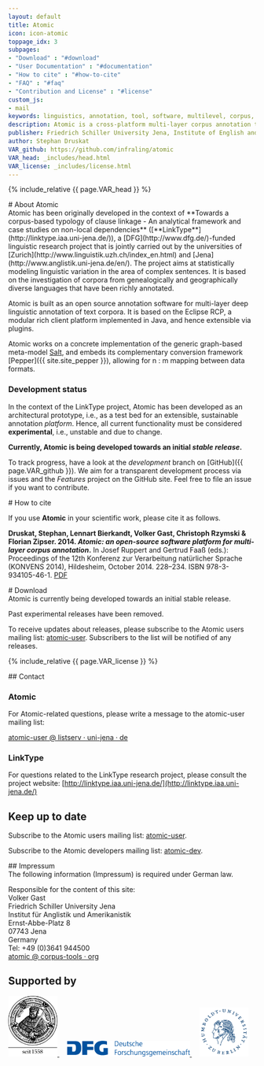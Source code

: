 ```yaml
---
layout: default
title: Atomic
icon: icon-atomic
toppage_idx: 3
subpages:
- "Download" : "#download"
- "User Documentation" : "#documentation"
- "How to cite" : "#how-to-cite"
- "FAQ" : "#faq"
- "Contribution and License" : "#license"
custom_js:
- mail
keywords: linguistics, annotation, tool, software, multilevel, corpus, corpora, corpus linguistics, eclipse, eclipse rcp, saltnpepper, jena, friedrich schiller university, research, linktype, open source, java, graphical, visual, editor, console, command line
description: Atomic is a cross-platform multi-layer corpus annotation tool – and extensible platform – for the desktop.
publisher: Friedrich Schiller University Jena, Institute of English and American Studies
author: Stephan Druskat
VAR_github: https://github.com/infraling/atomic
VAR_head: _includes/head.html
VAR_license: _includes/license.html
---
```


{% include_relative {{ page.VAR_head }} %}

<div class="page-header">
# About Atomic
</div>

<div class="content">
Atomic has been originally developed in the context of **Towards a corpus-based typology of clause linkage - An analytical framework and case studies on non-local dependencies** ([**LinkType**](http://linktype.iaa.uni-jena.de/)), a [DFG](http://www.dfg.de/)-funded linguistic research project that is jointly carried out by the universities of [Zurich](http://www.linguistik.uzh.ch/index_en.html) and [Jena](http://www.anglistik.uni-jena.de/en/). The project aims at statistically modeling linguistic variation in the area of complex sentences. It is based on the investigation of corpora from genealogically and geographically diverse languages that have been richly annotated.

Atomic is built as an open source annotation software for multi-layer deep linguistic annotation of text corpora. It is based on the Eclipse RCP, a modular rich client platform implemented in Java, and hence extensible via plugins.

Atomic works on a concrete implementation of the generic graph-based meta-model [Salt]({{site.site_salt}}), and embeds its complementary conversion framework [Pepper]({{ site.site_pepper }}), allowing for n : m mapping between data formats.

### Development status

In the context of the LinkType project, Atomic has been developed as an architectural prototype, i.e., as a test bed for an extensible, sustainable annotation *platform*. Hence, all current functionality must be considered **experimental**, i.e., unstable and due to change.

**Currently, Atomic is being developed towards an initial <i>stable release</i>.**

To track progress, have a look at the *development* branch on [GitHub]({{ page.VAR_github }}). We aim for a transparent development process via issues and the *Features* project on the GitHub site. Feel free to file an issue if you want to contribute.
</div>

<article class="anchor" id="how-to-cite">
<div class="page-header">
# How to cite
</div>

<div class="content">
<p>If you use <strong>Atomic</strong> in your scientific work, please cite it as follows.</p>
<p><span class="fa fa-book"></span> <strong>Druskat, Stephan, Lennart Bierkandt, Volker Gast, Christoph Rzymski &amp; Florian Zipser. 2014. <i>Atomic: an open-source software platform for multi-layer corpus annotation</i>.</strong> In Josef Ruppert and Gertrud Faaß (eds.): Proceedings of the 12th Konferenz zur Verarbeitung natürlicher Sprache (KONVENS 2014), Hildesheim, October 2014. 228&ndash;234. ISBN 978-3-934105-46-1. <a class="fa fa-file-pdf-o" href="http://nbn-resolving.de/urn:nbn:de:gbv:hil2-opus-2866"> PDF</a></p>
</div>
</article>


<article class="anchor" id="download">
<div class="page-header">
# Download
</div>

<div class="content">
Atomic is currently being developed towards an initial stable release.

Past experimental releases have been removed.

To receive updates about releases, please subscribe to the Atomic users mailing list: <a class="fa fa-envelope-o" href="https://lserv.uni-jena.de/mailman/listinfo/atomic-user"> atomic-user</a>. Subscribers to the list will be notified of any releases.
</div>
</article>

{% include_relative {{ page.VAR_license }} %}

<article>
<div class="row">
<div class="col-md-6">
## <i class="fa fa-envelope"></i> Contact

### Atomic

For Atomic-related questions, please write a message to the atomic-user mailing list:

<span class="fa fa-envelope-o"></span><a onmouseover="setEmailStatus('atomic-user', 'listserv.uni-jena', 'de'); return true;" onmouseout="status=''; return true;" onclick="sendEmail('atomic-user', 'listserv.uni-jena', 'de', ''); return false;" href="javascript:sendEmail('atomic-user',%20'listserv.uni-jena',%20'de',%20'')" target="_self"> atomic-user &#x40; listserv · uni-jena · de</a>

### LinkType

For questions related to the LinkType research project, please consult the project website:
[http://linktype.iaa.uni-jena.de/](http://linktype.iaa.uni-jena.de/)

## <i class="fa fa-fast-forward"></i> Keep up to date

Subscribe to the Atomic users mailing list: <a class="fa fa-envelope-o" href="https://lserv.uni-jena.de/mailman/listinfo/atomic-user"> atomic-user</a>.

Subscribe to the Atomic developers mailing list: <a class="fa fa-envelope-o" href="https://lserv.uni-jena.de/mailman/listinfo/atomic-dev"> atomic-dev</a>.
</div><!--/.col-md-3-->

<div class="col-md-6">
## <i class="fa fa-info-circle"></i> Impressum

<div>
The following information (Impressum) is required under German law.

Responsible for the content of this site:  
Volker Gast  
Friedrich Schiller University Jena  
Institut für Anglistik und Amerikanistik  
Ernst-Abbe-Platz 8  
07743 Jena  
Germany  
Tel: +49 (0)3641 944500  
<span class="fa fa-envelope-o"></span> <a onmouseover="setEmailStatus('atomic', 'corpus-tools', 'org'); return true;" onmouseout="status=''; return true;" onclick="sendEmail('atomic', 'corpus-tools', 'org', ''); return false;" href="javascript:sendEmail('atomic',%20'corpus-tools',%20'org',%20'')" target="_self">atomic &#x40; corpus-tools · org</a>
</div>
</div><!--/.col-md-3-->
</div>
</article>

<article id="supporters">
<div class="page-header">
<h1>Supported by</h1>
  </div>
<div class="funders">
<a href="http://www.uni-jena.de/en/start.html">
<img width="100" src=".././images/logos/fsu-trans.png" alt="Universität Jena" />
  </a>&nbsp;&nbsp;&nbsp;
<a href="http://www.dfg.de/en/">
<img width="250" src=".././images/logos/dfg_logo_schriftzug_blau.png" alt="Deutsche Forschungsgemeinschaft (DFG)" />
  </a>&nbsp;&nbsp;&nbsp;
<a href="https://www.linguistik.hu-berlin.de/institut/professuren/korpuslinguistik/standardseite-en?set_language=en&amp;cl=en">
<img width="100" src=".././images/logos/husiegel_bw_gross.png" alt="Humboldt-Universität zu Berlin, Department of corpus linguistics and morphology"/>
  </a>
</div>
</article>